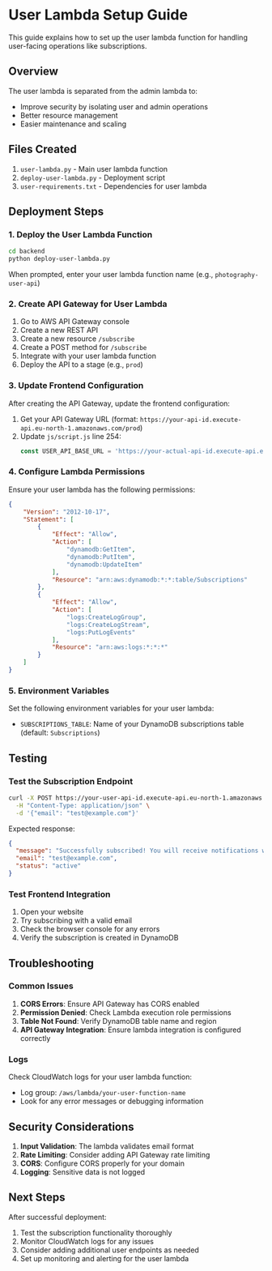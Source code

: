 # User Lambda Setup Guide

This guide explains how to set up the user lambda function for handling user-facing operations like subscriptions.

## Overview

The user lambda is separated from the admin lambda to:
- Improve security by isolating user and admin operations
- Better resource management
- Easier maintenance and scaling

## Files Created

1. `user-lambda.py` - Main user lambda function
2. `deploy-user-lambda.py` - Deployment script
3. `user-requirements.txt` - Dependencies for user lambda

## Deployment Steps

### 1. Deploy the User Lambda Function

```bash
cd backend
python deploy-user-lambda.py
```

When prompted, enter your user lambda function name (e.g., `photography-user-api`)

### 2. Create API Gateway for User Lambda

1. Go to AWS API Gateway console
2. Create a new REST API
3. Create a new resource `/subscribe`
4. Create a POST method for `/subscribe`
5. Integrate with your user lambda function
6. Deploy the API to a stage (e.g., `prod`)

### 3. Update Frontend Configuration

After creating the API Gateway, update the frontend configuration:

1. Get your API Gateway URL (format: `https://your-api-id.execute-api.eu-north-1.amazonaws.com/prod`)
2. Update `js/script.js` line 254:
   ```javascript
   const USER_API_BASE_URL = 'https://your-actual-api-id.execute-api.eu-north-1.amazonaws.com/prod';
   ```

### 4. Configure Lambda Permissions

Ensure your user lambda has the following permissions:

```json
{
    "Version": "2012-10-17",
    "Statement": [
        {
            "Effect": "Allow",
            "Action": [
                "dynamodb:GetItem",
                "dynamodb:PutItem",
                "dynamodb:UpdateItem"
            ],
            "Resource": "arn:aws:dynamodb:*:*:table/Subscriptions"
        },
        {
            "Effect": "Allow",
            "Action": [
                "logs:CreateLogGroup",
                "logs:CreateLogStream",
                "logs:PutLogEvents"
            ],
            "Resource": "arn:aws:logs:*:*:*"
        }
    ]
}
```

### 5. Environment Variables

Set the following environment variables for your user lambda:

- `SUBSCRIPTIONS_TABLE`: Name of your DynamoDB subscriptions table (default: `Subscriptions`)

## Testing

### Test the Subscription Endpoint

```bash
curl -X POST https://your-user-api-id.execute-api.eu-north-1.amazonaws.com/prod/subscribe \
  -H "Content-Type: application/json" \
  -d '{"email": "test@example.com"}'
```

Expected response:
```json
{
  "message": "Successfully subscribed! You will receive notifications when new galleries are added.",
  "email": "test@example.com",
  "status": "active"
}
```

### Test Frontend Integration

1. Open your website
2. Try subscribing with a valid email
3. Check the browser console for any errors
4. Verify the subscription is created in DynamoDB

## Troubleshooting

### Common Issues

1. **CORS Errors**: Ensure API Gateway has CORS enabled
2. **Permission Denied**: Check Lambda execution role permissions
3. **Table Not Found**: Verify DynamoDB table name and region
4. **API Gateway Integration**: Ensure lambda integration is configured correctly

### Logs

Check CloudWatch logs for your user lambda function:
- Log group: `/aws/lambda/your-user-function-name`
- Look for any error messages or debugging information

## Security Considerations

1. **Input Validation**: The lambda validates email format
2. **Rate Limiting**: Consider adding API Gateway rate limiting
3. **CORS**: Configure CORS properly for your domain
4. **Logging**: Sensitive data is not logged

## Next Steps

After successful deployment:

1. Test the subscription functionality thoroughly
2. Monitor CloudWatch logs for any issues
3. Consider adding additional user endpoints as needed
4. Set up monitoring and alerting for the user lambda
